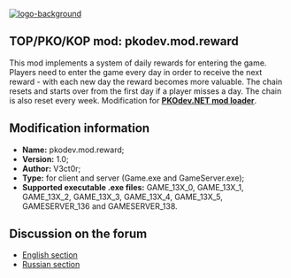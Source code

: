 [![logo-background](https://user-images.githubusercontent.com/3164064/163711104-29410e0d-3c86-411a-9319-9ffeaa62abb8.png)](http://pkodev.net "PKOdev.NET")
## TOP/PKO/KOP mod: pkodev.mod.reward
This mod implements a system of daily rewards for entering the game. Players need to enter the game every day in order to receive the next reward - with each new day the reward becomes more valuable. The chain resets and starts over from the first day if a player misses a day. The chain is also reset every week. Modification for **[PKOdev.NET mod loader](https://pkodev.net/topic/5757-mod-loading-system-for-server-and-client-pkodevnet-mod-loader/)**.

## Modification information

- **Name:** pkodev.mod.reward;
- **Version:** 1.0;
- **Author:** V3ct0r;
- **Type:** for client and server (Game.exe and GameServer.exe);
- **Supported executable .exe files:** GAME_13X_0, GAME_13X_1, GAME_13X_2, GAME_13X_3, GAME_13X_4, GAME_13X_5, GAMESERVER_136 and GAMESERVER_138.

## Discussion on the forum

- [English section](https://pkodev.net/topic/5762-system-of-daily-rewards-for-entering-the-game/)
- [Russian section](https://pkodev.net/topic/5756-%D1%81%D0%B8%D1%81%D1%82%D0%B5%D0%BC%D0%B0-%D0%B5%D0%B6%D0%B5%D0%B4%D0%BD%D0%B5%D0%B2%D0%BD%D1%8B%D1%85-%D0%BD%D0%B0%D0%B3%D1%80%D0%B0%D0%B4-%D0%B7%D0%B0-%D0%B2%D1%85%D0%BE%D0%B4-%D0%B2-%D0%B8%D0%B3%D1%80%D1%83/)
